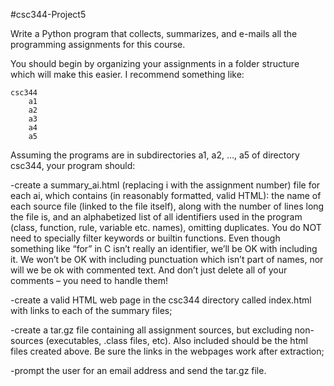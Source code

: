 #csc344-Project5

Write a Python program that collects, summarizes, and e-mails all the programming assignments for this course.

You should begin by organizing your assignments in a folder structure which will make this easier. I recommend something like:

    csc344
        a1
        a2
        a3
        a4
        a5

Assuming the programs are in subdirectories a1, a2, …, a5 of directory csc344, your program should:

-create a summary_ai.html (replacing i with the assignment number) file for each ai, which contains (in reasonably formatted, valid HTML):
        the name of each source file (linked to the file itself), along with the number of lines long the file is, and
        an alphabetized list of all identifiers used in the program (class, function, rule, variable etc. names), omitting duplicates. You do NOT need to specially filter keywords or builtin functions. Even though something like “for” in C isn’t really an identifier, we’ll be OK with including it. We won’t be OK with including punctuation which isn’t part of names, nor will we be ok with commented text. And don’t just delete all of your comments – you need to handle them!

-create a valid HTML web page in the csc344 directory called index.html with links to each of the summary files;

-create a tar.gz file containing all assignment sources, but excluding non-sources (executables, .class files, etc). Also included should be the html files created above. Be sure the links in the webpages work after extraction;

-prompt the user for an email address and send the tar.gz file.

